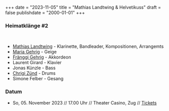 ﻿﻿+++
date = "2023-11-05"
title = "Mathias Landtwing & Helvetikuss"
draft = false
publishdate = "2000-01-01"
+++

### Heimatklänge #2 

<br>

* [Mathias Landtwing](https://mathiaslandtwing.ch/) - Klarinette, Bandleader, Kompositionen, Arrangemts
* [Maria Gehrig](https://www.mariagehrig.ch/) - Geige
* [Fränggi Gehrig](https://www.fraenggigehrig.com/) - Akkordeon
* Laurent Girard - Klavier
* Jonas Künzle - Bass
* [Chrigi Zünd](https://www.christianzuend.com/) - Drums
* Simone Felber - Gesang

### Datum

* So, 05. November 2023 // 17.00 Uhr // Theater Casino, Zug // [Tickets](https://www.theatercasino.ch/programm/veranstaltungen/mathias-landtwing-and-helvetikuss/date/node-xedb11lsefek1) 